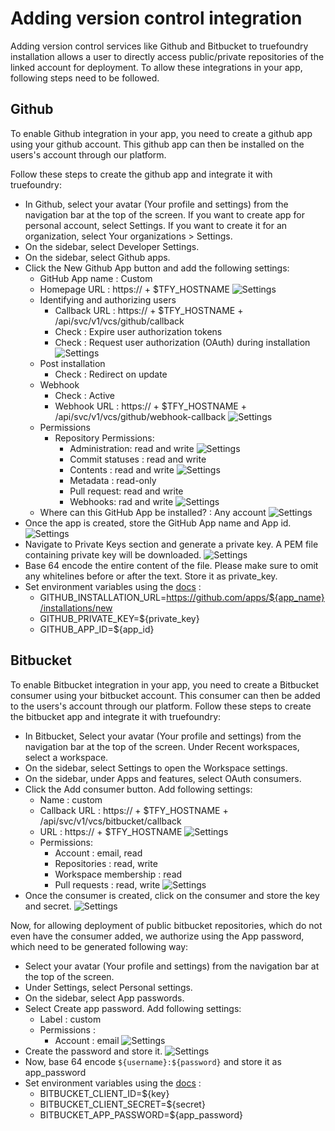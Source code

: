 # Adding version control integration

Adding version control services like Github and Bitbucket to truefoundry installation allows a user to directly access public/private repositories of the linked account for deployment.
To allow these integrations in your app, following steps need to be followed.

## Github
To enable Github integration in your app, you need to create a github app using your github account. This github app can then be installed on the users's account through our platform.

Follow these steps to create the github app and integrate it with truefoundry:
- In Github, select your avatar (Your profile and settings) from the navigation bar at the top of the screen. If you want to create app for personal account, select Settings. If you want to create it for an organization, select Your organizations > Settings.
- On the sidebar, select Developer Settings.
- On the sidebar, select Github apps.
- Click the New Github App button and add the following settings:
    - GitHub App name : Custom
    - Homepage URL : https:// + $TFY_HOSTNAME
    ![Settings](../assets/vcs-integration-github-settings-1.png)
    - Identifying and authorizing users 
        - Callback URL : https:// + $TFY_HOSTNAME + /api/svc/v1/vcs/github/callback
        - Check : Expire user authorization tokens
        - Check : Request user authorization (OAuth) during installation
    ![Settings](../assets/vcs-integration-github-settings-2.png)
    - Post installation
        - Check : Redirect on update
    - Webhook
        - Check : Active
        - Webhook URL : https:// + $TFY_HOSTNAME + /api/svc/v1/vcs/github/webhook-callback
    ![Settings](../assets/vcs-integration-github-settings-3.png)
    - Permissions
        - Repository Permissions:
            - Administration: read and write
    ![Settings](../assets/vcs-integration-github-settings-4.png)
            - Commit statuses : read and write
            - Contents : read and write
    ![Settings](../assets/vcs-integration-github-settings-5.png)
            - Metadata : read-only
            - Pull request: read and write
            - Webhooks: rad and write
    ![Settings](../assets/vcs-integration-github-settings-6.png)
    - Where can this GitHub App be installed? : Any account
    ![Settings](../assets/vcs-integration-github-settings-7.png)
- Once the app is created, store the GitHub App name and App id.
![Settings](../assets/vcs-integration-github-settings-8.png)
- Navigate to Private Keys section and generate a private key. A PEM file containing private key will be downloaded.
![Settings](../assets/vcs-integration-github-settings-9.png)
- Base 64 encode the entire content of the file. Please make sure to omit any whitelines before or after the text. Store it as private_key.
- Set environment variables using the [docs](https://docs.truefoundry.com/documentation/deploy/concepts/env-variables) :
    - GITHUB_INSTALLATION_URL=https://github.com/apps/${app_name}/installations/new
    - GITHUB_PRIVATE_KEY=${private_key}
    - GITHUB_APP_ID=${app_id}

## Bitbucket
To enable Bitbucket integration in your app, you need to create a Bitbucket consumer using your bitbucket account. This consumer can then be added to the users's account through our platform.
Follow these steps to create the bitbucket app and integrate it with truefoundry:
- In Bitbucket, Select your avatar (Your profile and settings) from the navigation bar at the top of the screen. Under Recent workspaces, select a workspace.
- On the sidebar, select Settings to open the Workspace settings.
- On the sidebar, under Apps and features, select OAuth consumers.
- Click the Add consumer button. Add following settings:
    - Name : custom
    - Callback URL : https:// + $TFY_HOSTNAME + /api/svc/v1/vcs/bitbucket/callback
    - URL : https:// + $TFY_HOSTNAME
    ![Settings](../assets/vcs-integration-bitbucket-settings-1.png)
    - Permissions: 
        - Account : email, read
        - Repositories : read, write
        - Workspace membership : read
        - Pull requests : read, write
    ![Settings](../assets/vcs-integration-bitbucket-settings-2.png)
- Once the consumer is created, click on the consumer and store the key and secret.
![Settings](../assets/vcs-integration-bitbucket-settings-3.png)

Now, for allowing deployment of public bitbucket repositories, which do not even have the consumer added, we authorize using the App password, which need to be generated following way:
- Select your avatar (Your profile and settings) from the navigation bar at the top of the screen.
- Under Settings, select Personal settings.
- On the sidebar, select App passwords.
- Select Create app password. Add following settings:
    - Label : custom
    - Permissions : 
        - Account : email
![Settings](../assets/vcs-integration-bitbucket-settings-4.png)
- Create the password and store it.
![Settings](../assets/vcs-integration-bitbucket-settings-5.png)
- Now, base 64 encode `${username}:${password}` and store it as app_password
- Set environment variables using the [docs](https://docs.truefoundry.com/documentation/deploy/concepts/env-variables) :
    - BITBUCKET_CLIENT_ID=${key}
    - BITBUCKET_CLIENT_SECRET=${secret}
    - BITBUCKET_APP_PASSWORD=${app_password}
